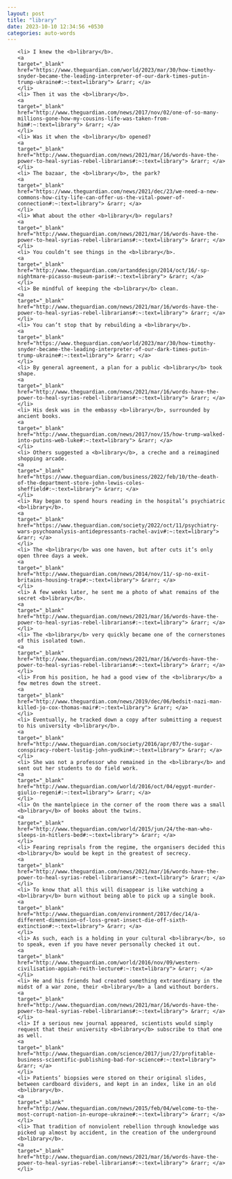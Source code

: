 ```yaml
---
layout: post
title: "library"
date: 2023-10-10 12:34:56 +0530
categories: auto-words
---
```

<ol>

    <li> I knew the <b>library</b>.
    <a 
    target="_blank" 
    href="https://www.theguardian.com/world/2023/mar/30/how-timothy-snyder-became-the-leading-interpreter-of-our-dark-times-putin-trump-ukraine#:~:text=library"> &rarr; </a>
    </li>
    <li> Then it was the <b>library</b>.
    <a 
    target="_blank" 
    href="http://www.theguardian.com/news/2017/nov/02/one-of-so-many-millions-gone-how-my-cousins-life-was-taken-from-him#:~:text=library"> &rarr; </a>
    </li>
    <li> Was it when the <b>library</b> opened?
    <a 
    target="_blank" 
    href="http://www.theguardian.com/news/2021/mar/16/words-have-the-power-to-heal-syrias-rebel-librarians#:~:text=library"> &rarr; </a>
    </li>
    <li> The bazaar, the <b>library</b>, the park?
    <a 
    target="_blank" 
    href="https://www.theguardian.com/news/2021/dec/23/we-need-a-new-commons-how-city-life-can-offer-us-the-vital-power-of-connection#:~:text=library"> &rarr; </a>
    </li>
    <li> What about the other <b>library</b> regulars?
    <a 
    target="_blank" 
    href="http://www.theguardian.com/news/2021/mar/16/words-have-the-power-to-heal-syrias-rebel-librarians#:~:text=library"> &rarr; </a>
    </li>
    <li> You couldn’t see things in the <b>library</b>.
    <a 
    target="_blank" 
    href="http://www.theguardian.com/artanddesign/2014/oct/16/-sp-nightmare-picasso-museum-paris#:~:text=library"> &rarr; </a>
    </li>
    <li> Be mindful of keeping the <b>library</b> clean.
    <a 
    target="_blank" 
    href="http://www.theguardian.com/news/2021/mar/16/words-have-the-power-to-heal-syrias-rebel-librarians#:~:text=library"> &rarr; </a>
    </li>
    <li> You can’t stop that by rebuilding a <b>library</b>.
    <a 
    target="_blank" 
    href="https://www.theguardian.com/world/2023/mar/30/how-timothy-snyder-became-the-leading-interpreter-of-our-dark-times-putin-trump-ukraine#:~:text=library"> &rarr; </a>
    </li>
    <li> By general agreement, a plan for a public <b>library</b> took shape.
    <a 
    target="_blank" 
    href="http://www.theguardian.com/news/2021/mar/16/words-have-the-power-to-heal-syrias-rebel-librarians#:~:text=library"> &rarr; </a>
    </li>
    <li> His desk was in the embassy <b>library</b>, surrounded by ancient books.
    <a 
    target="_blank" 
    href="http://www.theguardian.com/news/2017/nov/15/how-trump-walked-into-putins-web-luke#:~:text=library"> &rarr; </a>
    </li>
    <li> Others suggested a <b>library</b>, a creche and a reimagined shopping arcade.
    <a 
    target="_blank" 
    href="https://www.theguardian.com/business/2022/feb/10/the-death-of-the-department-store-john-lewis-coles-sheffield#:~:text=library"> &rarr; </a>
    </li>
    <li> Ray began to spend hours reading in the hospital’s psychiatric <b>library</b>.
    <a 
    target="_blank" 
    href="https://www.theguardian.com/society/2022/oct/11/psychiatry-wars-psychoanalysis-antidepressants-rachel-aviv#:~:text=library"> &rarr; </a>
    </li>
    <li> The <b>library</b> was one haven, but after cuts it’s only open three days a week.
    <a 
    target="_blank" 
    href="http://www.theguardian.com/news/2014/nov/11/-sp-no-exit-britains-housing-trap#:~:text=library"> &rarr; </a>
    </li>
    <li> A few weeks later, he sent me a photo of what remains of the secret <b>library</b>.
    <a 
    target="_blank" 
    href="http://www.theguardian.com/news/2021/mar/16/words-have-the-power-to-heal-syrias-rebel-librarians#:~:text=library"> &rarr; </a>
    </li>
    <li> The <b>library</b> very quickly became one of the cornerstones of this isolated town.
    <a 
    target="_blank" 
    href="http://www.theguardian.com/news/2021/mar/16/words-have-the-power-to-heal-syrias-rebel-librarians#:~:text=library"> &rarr; </a>
    </li>
    <li> From his position, he had a good view of the <b>library</b> a few metres down the street.
    <a 
    target="_blank" 
    href="http://www.theguardian.com/news/2019/dec/06/bedsit-nazi-man-killed-jo-cox-thomas-mair#:~:text=library"> &rarr; </a>
    </li>
    <li> Eventually, he tracked down a copy after submitting a request to his university <b>library</b>.
    <a 
    target="_blank" 
    href="http://www.theguardian.com/society/2016/apr/07/the-sugar-conspiracy-robert-lustig-john-yudkin#:~:text=library"> &rarr; </a>
    </li>
    <li> She was not a professor who remained in the <b>library</b> and sent out her students to do field work.
    <a 
    target="_blank" 
    href="http://www.theguardian.com/world/2016/oct/04/egypt-murder-giulio-regeni#:~:text=library"> &rarr; </a>
    </li>
    <li> On the mantelpiece in the corner of the room there was a small <b>library</b> of books about the twins.
    <a 
    target="_blank" 
    href="http://www.theguardian.com/world/2015/jun/24/the-man-who-sleeps-in-hitlers-bed#:~:text=library"> &rarr; </a>
    </li>
    <li> Fearing reprisals from the regime, the organisers decided this <b>library</b> would be kept in the greatest of secrecy.
    <a 
    target="_blank" 
    href="http://www.theguardian.com/news/2021/mar/16/words-have-the-power-to-heal-syrias-rebel-librarians#:~:text=library"> &rarr; </a>
    </li>
    <li> To know that all this will disappear is like watching a <b>library</b> burn without being able to pick up a single book.
    <a 
    target="_blank" 
    href="http://www.theguardian.com/environment/2017/dec/14/a-different-dimension-of-loss-great-insect-die-off-sixth-extinction#:~:text=library"> &rarr; </a>
    </li>
    <li> As such, each is a holding in your cultural <b>library</b>, so to speak, even if you have never personally checked it out.
    <a 
    target="_blank" 
    href="http://www.theguardian.com/world/2016/nov/09/western-civilisation-appiah-reith-lecture#:~:text=library"> &rarr; </a>
    </li>
    <li> He and his friends had created something extraordinary in the midst of a war zone, their <b>library</b> a land without borders.
    <a 
    target="_blank" 
    href="http://www.theguardian.com/news/2021/mar/16/words-have-the-power-to-heal-syrias-rebel-librarians#:~:text=library"> &rarr; </a>
    </li>
    <li> If a serious new journal appeared, scientists would simply request that their university <b>library</b> subscribe to that one as well.
    <a 
    target="_blank" 
    href="http://www.theguardian.com/science/2017/jun/27/profitable-business-scientific-publishing-bad-for-science#:~:text=library"> &rarr; </a>
    </li>
    <li> Patients’ biopsies were stored on their original slides, between cardboard dividers, and kept in an index, like in an old <b>library</b>.
    <a 
    target="_blank" 
    href="http://www.theguardian.com/news/2015/feb/04/welcome-to-the-most-corrupt-nation-in-europe-ukraine#:~:text=library"> &rarr; </a>
    </li>
    <li> That tradition of nonviolent rebellion through knowledge was picked up almost by accident, in the creation of the underground <b>library</b>.
    <a 
    target="_blank" 
    href="http://www.theguardian.com/news/2021/mar/16/words-have-the-power-to-heal-syrias-rebel-librarians#:~:text=library"> &rarr; </a>
    </li>